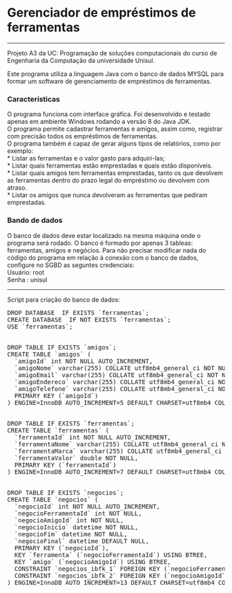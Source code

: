 # Gerenciador de empréstimos de ferramentas
<hr/>
Projeto A3 da UC: Programação de soluções computacionais do curso de Engenharia da Computação da universidade Unisul.

Este programa utiliza a linguagem Java com o banco de dados MYSQL para formar um software de gerenciamento de empréstimos de ferramentas.

<h3>Características</h3>
O programa funciona com interface gráfica. Foi desenvolvido e testado apenas em ambiente Windows rodando a versão 8 do Java JDK.<br>
O programa permite cadastrar ferramentas e amigos, assim como, registrar com precisão todos os empréstimos de ferramentas.<br>
O programa também é capaz de gerar alguns tipos de relatórios, como por exemplo:<br>
* Listar as ferramentas e o valor gasto para adquiri-las;<br>
* Listar quais ferramentas estão emprestadas e quais estão disponíveis.<br>
* Listar quais amigos tem ferramentas emprestadas, tanto os que devolvem as ferramentas dentro do prazo legal do empréstimo ou devolvem com atraso.<br>
* Listar os amigos que nunca devolveram as ferramentas que pediram emprestadas.<br>

<h3>Bando de dados</h3>
O banco de dados deve estar localizado na mesma máquina onde o programa será rodado.
O banco é formado por apenas 3 tableas: ferramentas, amigos e negócios.
Para não precisar modificar nada do código do programa em relação à conexão com o banco de dados, configure no SGBD as seguntes credenciais:<br>
Usuário: root<br>
Senha : unisul

<hr>
Script para criação do banco de dados:

<pre>
DROP DATABASE  IF EXISTS `ferramentas`;
CREATE DATABASE  IF NOT EXISTS `ferramentas`;
USE `ferramentas`;


DROP TABLE IF EXISTS `amigos`;
CREATE TABLE `amigos` (
  `amigoId` int NOT NULL AUTO_INCREMENT,
  `amigoNome` varchar(255) COLLATE utf8mb4_general_ci NOT NULL,
  `amigoEmail` varchar(255) COLLATE utf8mb4_general_ci NOT NULL,
  `amigoEndereco` varchar(255) COLLATE utf8mb4_general_ci NOT NULL,
  `amigoTelefone` varchar(255) COLLATE utf8mb4_general_ci NOT NULL,
  PRIMARY KEY (`amigoId`)
) ENGINE=InnoDB AUTO_INCREMENT=5 DEFAULT CHARSET=utf8mb4 COLLATE=utf8mb4_general_ci;


DROP TABLE IF EXISTS `ferramentas`;
CREATE TABLE `ferramentas` (
  `ferramentaId` int NOT NULL AUTO_INCREMENT,
  `ferramentaNome` varchar(255) COLLATE utf8mb4_general_ci NOT NULL,
  `ferramentaMarca` varchar(255) COLLATE utf8mb4_general_ci NOT NULL,
  `ferramentaValor` double NOT NULL,
  PRIMARY KEY (`ferramentaId`)
) ENGINE=InnoDB AUTO_INCREMENT=7 DEFAULT CHARSET=utf8mb4 COLLATE=utf8mb4_general_ci;


DROP TABLE IF EXISTS `negocios`;
CREATE TABLE `negocios` (
  `negocioId` int NOT NULL AUTO_INCREMENT,
  `negocioFerramentaId` int NOT NULL,
  `negocioAmigoId` int NOT NULL,
  `negocioInicio` datetime NOT NULL,
  `negocioFim` datetime NOT NULL,
  `negocioFinal` datetime DEFAULT NULL,
  PRIMARY KEY (`negocioId`),
  KEY `ferramenta` (`negocioFerramentaId`) USING BTREE,
  KEY `amigo` (`negocioAmigoId`) USING BTREE,
  CONSTRAINT `negocios_ibfk_1` FOREIGN KEY (`negocioFerramentaId`) REFERENCES `ferramentas` (`ferramentaId`),
  CONSTRAINT `negocios_ibfk_2` FOREIGN KEY (`negocioAmigoId`) REFERENCES `amigos` (`amigoId`)
) ENGINE=InnoDB AUTO_INCREMENT=13 DEFAULT CHARSET=utf8mb4 COLLATE=utf8mb4_general_ci;
</pre>

